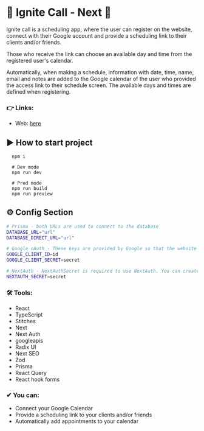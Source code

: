 # 🚀 Ignite Call - Next 🚀

Ignite call is a scheduling app, where the user can register on the website, connect with their Google account and provide a scheduling link to their clients and/or friends. 

Those who receive the link can choose an available day and time from the registered user's calendar.

Automatically, when making a schedule, information with date, time, name, email and notes are added to the Google calendar of the user who provided the access link to their schedule screen. The available days and times are defined when registering.

### 👉 Links: 
- Web: [here](https://ignite-call-degui1s-projects.vercel.app/)

## ▶ How to start project

```shell
  npm i

  # Dev mode
  npm run dev

  # Prod mode
  npm run build
  npm run preview 
```

## ⚙ Config Section
```bash
# Prisma - both URLs are used to connect to the database
DATABASE_URL="url"
DATABASE_DIRECT_URL="url"

# Google oAuth - These keys are provided by Google so that the website can use OAuth2.0
GOOGLE_CLIENT_ID=id
GOOGLE_CLIENT_SECRET=secret

# NextAuth - NextAuthSecret is required to use NextAuth. You can create a random string.
NEXTAUTH_SECRET=secret

```

### 🛠 Tools:
 - React 
 - TypeScript
 - Stitches
 - Next
 - Next Auth
 - googleapis
 - Radix UI
 - Next SEO
 - Zod
 - Prisma
 - React Query
 - React hook forms
 
### ✔ You can:
- Connect your Google Calendar
- Provide a scheduling link to your clients and/or friends
- Automatically add appointments to your calendar
